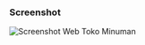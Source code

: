 ### Screenshot
![Screenshot Web Toko Minuman](https://raw.githubusercontent.com/IrvanAhmadPrasetya/Toko-Minuman/master/screenshot/Screenshot%201.png)
